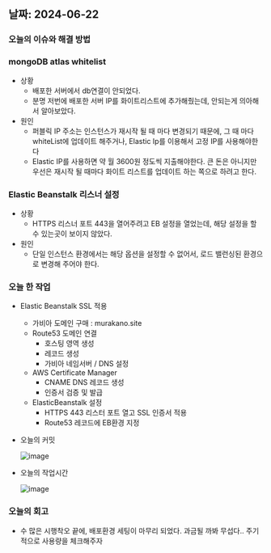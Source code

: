 ## 날짜: 2024-06-22

### 오늘의 이슈와 해결 방법

### mongoDB atlas whitelist

- 상황
    - 배포한 서버에서 db연결이 안되었다.
    - 분명 저번에 배포한 서버 IP를 화이트리스트에 추가해줬는데, 안되는게 의아해서 알아보았다.
- 원인
    - 퍼블릭 IP 주소는 인스턴스가 재시작 될 때 마다 변경되기 때문에, 그 때 마다 whiteList에 업데이트 해주거나, Elastic Ip를 이용해서 고정 IP를 사용해야한다
    - Elastic IP를 사용하면 약 월 3600원 정도씩 지출해야한다. 큰 돈은 아니지만 우선은 재시작 될 때마다 화이트 리스트를 업데이트 하는 쪽으로 하려고 한다.

### Elastic Beanstalk 리스너 설정

- 상황
    - HTTPS 리스너 포트 443을 열어주려고 EB 설정을 열었는데, 해당 설정을 할 수 있는곳이 보이지 않았다.
- 원인
    - 단일 인스턴스 환경에서는 해당 옵션을 설정할 수 없어서, 로드 밸런싱된 환경으로 변경해 주어야 한다.

### 오늘 한 작업

- Elastic Beanstalk SSL 적용
    - 가비아 도메인 구매 : murakano.site
    - Route53 도메인 연결
        - 호스팅 영역 생성
        - 레코드 생성
        - 가비아 네임서버 / DNS 설정
    - AWS Certificate Manager
        - CNAME DNS 레코드 생성
        - 인증서 검증 및 발급
    - ElasticBeanstalk 설정
        - HTTPS 443 리스터 포트 열고 SSL 인증서 적용
        - Route53 레코드에 EB환경 지정

- 오늘의 커밋
    
    ![image](https://github.com/jjikky/jikky-til/assets/59151187/a9fafb85-a102-4baa-83c7-4e23cf5c1a1f)


- 오늘의 작업시간
    
    ![image](https://github.com/jjikky/jikky-til/assets/59151187/08c5e092-d58a-473a-a77d-7263338202fe)

    

### 오늘의 회고

- 수 많은 시행착오 끝에, 배포환경 세팅이 마무리 되었다. 과금될 까봐 무섭다.. 주기적으로 사용량을 체크해주자
